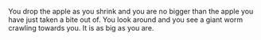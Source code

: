 You drop the apple as you shrink and you are no bigger than the apple you have just taken a bite out of. You look around and you see a giant worm crawling towards you. It is as big as you are. 
